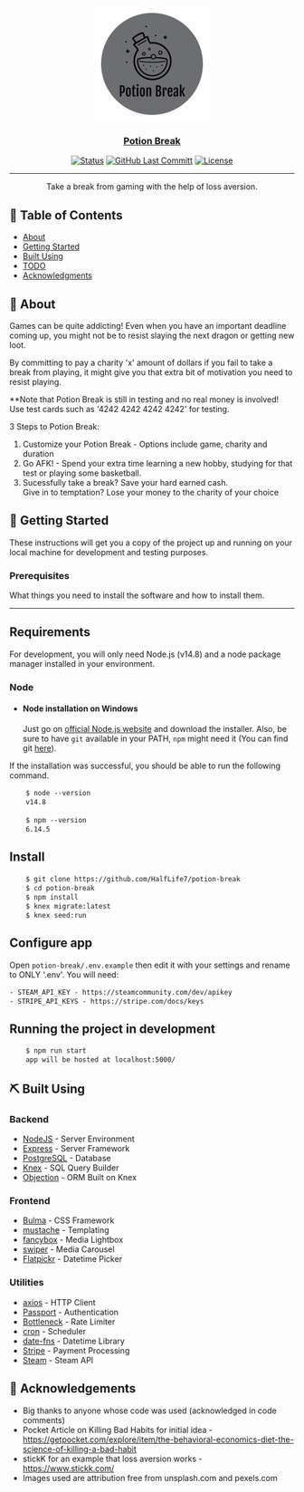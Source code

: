 <p align="center">
  <a href="" rel="noopener">
 <img width=200px height=200px src="https://github.com/HalfLife7/potion-break/blob/master/public/images/big-potion-break-logo.png?raw=true" alt="Project logo"></a>
</p>

<h3 align="center"><a href="https://potion-break.herokuapp.com/">Potion Break</a></h3>

<div align="center">

[![Status](https://img.shields.io/badge/status-active-success.svg)]()
[![GitHub Last Committ](https://img.shields.io/github/last-commit/HalfLife7/potion-break)](https://github.com/HalfLife7/potion-break/commits/master)
[![License](https://img.shields.io/github/license/HalfLife7/potion-break)](/LICENSE)

</div>

---

<p align="center"> Take a break from gaming with the help of loss aversion.
    <br> 
</p>

## 📝 Table of Contents

- [About](#about)
- [Getting Started](#getting_started)
- [Built Using](#built_using)
- [TODO](./TODO.md)
- [Acknowledgments](#acknowledgement)

## 🧐 About <a name = "about"></a>

<p>Games can be quite addicting! Even when you have an important deadline coming up, you might not be to resist slaying the next dragon or getting new loot.</p>

<p>By committing to pay a charity 'x' amount of dollars if you fail to take a break from playing, it might give you that extra bit of motivation you need to resist playing.</p>

<p>**Note that Potion Break is still in testing and no real money is involved! Use test cards such as '4242 4242 4242 4242' for testing.</p>

<p>3 Steps to Potion Break:</p>

<ol>
  <li>Customize your Potion Break - Options include game, charity and duration</li>
  <li>Go AFK! - Spend your extra time learning a new hobby, studying for that test or playing some basketball.</li>
  <li>Sucessfully take a break? Save your hard earned cash.<br>Give in to temptation? Lose your money to the charity of your choice</li>
</ol>

## 🏁 Getting Started <a name = "getting_started"></a>

These instructions will get you a copy of the project up and running on your local machine for development and testing purposes.

### Prerequisites

What things you need to install the software and how to install them.

---

## Requirements

For development, you will only need Node.js (v14.8) and a node package manager installed in your environment.

### Node

- #### Node installation on Windows

  Just go on [official Node.js website](https://nodejs.org/) and download the installer.
  Also, be sure to have `git` available in your PATH, `npm` might need it (You can find git [here](https://git-scm.com/)).

If the installation was successful, you should be able to run the following command.

```
    $ node --version
    v14.8

    $ npm --version
    6.14.5
```

## Install

```
    $ git clone https://github.com/HalfLife7/potion-break
    $ cd potion-break
    $ npm install
    $ knex migrate:latest
    $ knex seed:run
```

## Configure app

Open `potion-break/.env.example` then edit it with your settings and rename to ONLY '.env'. You will need:

```
- STEAM_API_KEY - https://steamcommunity.com/dev/apikey
- STRIPE_API_KEYS - https://stripe.com/docs/keys
```

## Running the project in development

```
    $ npm run start
    app will be hosted at localhost:5000/
```

## ⛏️ Built Using <a name = "built_using"></a>

### Backend

- [NodeJS](https://nodejs.org/en/) - Server Environment
- [Express](https://expressjs.com/) - Server Framework
- [PostgreSQL](https://www.postgresql.org/) - Database
- [Knex](http://knexjs.org/) - SQL Query Builder
- [Objection](https://vincit.github.io/objection.js/) - ORM Built on Knex

### Frontend

- [Bulma](https://bulma.io/) - CSS Framework
- [mustache](https://mustache.github.io/) - Templating
- [fancybox](http://fancyapps.com/fancybox/3/) - Media Lightbox
- [swiper](https://swiperjs.com/) - Media Carousel
- [Flatpickr](https://flatpickr.js.org/) - Datetime Picker

### Utilities

- [axios](https://www.npmjs.com/package/axios) - HTTP Client
- [Passport](http://www.passportjs.org/) - Authentication
- [Bottleneck](https://github.com/SGrondin/bottleneck#readme) - Rate Limiter
- [cron](https://www.npmjs.com/package/cron) - Scheduler
- [date-fns](https://date-fns.org/) - Datetime Library
- [Stripe](https://stripe.com/) - Payment Processing
- [Steam](https://steamcommunity.com/dev) - Steam API

## 🎉 Acknowledgements <a name = "acknowledgement"></a>

- Big thanks to anyone whose code was used (acknowledged in code comments)
- Pocket Article on Killing Bad Habits for initial idea - https://getpocket.com/explore/item/the-behavioral-economics-diet-the-science-of-killing-a-bad-habit
- stickK for an example that loss aversion works - https://www.stickk.com/
- Images used are attribution free from unsplash.com and pexels.com
